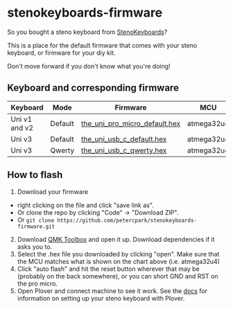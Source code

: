 # stenokeyboards-firmware

So you bought a steno keyboard from [StenoKeyboards](https://stenokeyboards.com/)?

This is a place for the default firmware that comes with your steno keyboard, or firmware for your diy kit.

Don't move forward if you don't know what you're doing!

## Keyboard and corresponding firmware

| Keyboard      | Mode    | Firmware                                                                                                                         | MCU        |
| ------------- | ------- | -------------------------------------------------------------------------------------------------------------------------------- | ---------- |
| Uni v1 and v2 | Default | [the_uni_pro_micro_default.hex](https://github.com/petercpark/stenokeyboards-firmware/blob/master/the_uni_pro_micro_default.hex) | atmega32u4 |
| Uni v3        | Default | [the_uni_usb_c_default.hex](https://github.com/petercpark/stenokeyboards-firmware/blob/master/the_uni_usb_c_default.hex)         | atmega32u4 |
| Uni v3        | Qwerty  | [the_uni_usb_c_qwerty.hex](https://github.com/petercpark/stenokeyboards-firmware/blob/master/the_uni_usb_c_qwerty.hex)           | atmega32u4 |

## How to flash

1. Download your firmware

- right clicking on the file and click "save link as".
- Or clone the repo by clicking "Code" -> "Download ZIP".
- Or `git clone https://github.com/petercpark/stenokeyboards-firmware.git`

2. Download [QMK Toolbox](https://github.com/qmk/qmk_toolbox/releases/latest) and open it up. Download dependencies if it asks you to.
3. Select the .hex file you downloaded by clicking "open". Make sure that the MCU matches what is shown on the chart above (i.e. atmega32u4)
4. Click "auto flash" and hit the reset button wherever that may be (probably on the back somewhere), or you can short GND and RST on the pro micro.
5. Open Plover and connect machine to see it work. See the [docs](https://docs.stenokeyboards.com/) for information on setting up your steno keyboard with Plover.
